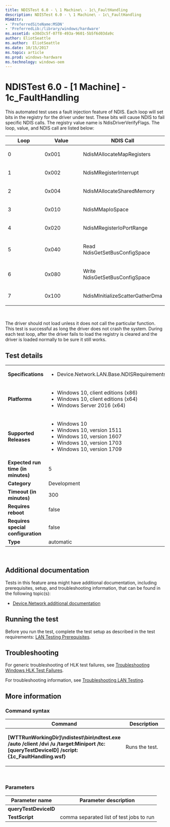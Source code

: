 ```yaml
---
title: NDISTest 6.0 - \ 1 Machine\ - 1c\_FaultHandling
description: NDISTest 6.0 - \ 1 Machine\ - 1c\_FaultHandling
MSHAttr:
- 'PreferredSiteName:MSDN'
- 'PreferredLib:/library/windows/hardware'
ms.assetid: e30d3c5f-07f8-493a-9601-5b5f6d03da9c
author: EliotSeattle
ms.author:  EliotSeattle
ms.date: 10/15/2017
ms.topic: article
ms.prod: windows-hardware
ms.technology: windows-oem
---
```


# <span id="p_hlk_test.821954e1-dfdf-405f-8ee2-aae655551aa9"></span>NDISTest 6.0 - \[1 Machine\] - 1c\_FaultHandling


This automated test uses a fault injection feature of NDIS. Each loop will set bits in the registry for the driver under test. These bits will cause NDIS to fail specific NDIS calls. The registry value name is NdisDriverVerifyFlags. The loop, value, and NDIS call are listed below:

<table>
<colgroup>
<col width="33%" />
<col width="33%" />
<col width="33%" />
</colgroup>
<thead>
<tr class="header">
<th>Loop</th>
<th>Value</th>
<th>NDIS Call</th>
</tr>
</thead>
<tbody>
<tr class="odd">
<td><p>0</p></td>
<td><p>0x001</p></td>
<td><p>NdisMAllocateMapRegisters</p></td>
</tr>
<tr class="even">
<td><p>1</p></td>
<td><p>0x002</p></td>
<td><p>NdisMRegisterInterrupt</p></td>
</tr>
<tr class="odd">
<td><p>2</p></td>
<td><p>0x004</p></td>
<td><p>NdisMAllocateSharedMemory</p></td>
</tr>
<tr class="even">
<td><p>3</p></td>
<td><p>0x010</p></td>
<td><p>NdisMMapIoSpace</p></td>
</tr>
<tr class="odd">
<td><p>4</p></td>
<td><p>0x020</p></td>
<td><p>NdisMRegisterIoPortRange</p></td>
</tr>
<tr class="even">
<td><p>5</p></td>
<td><p>0x040</p></td>
<td><p>Read NdisGetSetBusConfigSpace</p></td>
</tr>
<tr class="odd">
<td><p>6</p></td>
<td><p>0x080</p></td>
<td><p>Write NdisGetSetBusConfigSpace</p></td>
</tr>
<tr class="even">
<td><p>7</p></td>
<td><p>0x100</p></td>
<td><p>NdisMInitializeScatterGatherDma</p></td>
</tr>
</tbody>
</table>

 

The driver should not load unless it does not call the particular function. This test is successful as long the driver does not crash the system. During each test loop, after the driver fails to load the registry is cleared and the driver is loaded normally to be sure it still works.

## Test details
|||
|---|---|
| **Specifications**  | <ul><li>Device.Network.LAN.Base.NDISRequirements</li></ul> |  
| **Platforms**   | <ul><li>Windows 10, client editions (x86)</li><li>Windows 10, client editions (x64)</li><li>Windows Server 2016 (x64)</li></ul> |
| **Supported Releases** | <ul><li>Windows 10</li><li>Windows 10, version 1511</li><li>Windows 10, version 1607</li><li>Windows 10, version 1703</li><li>Windows 10, version 1709</li></ul> |
|**Expected run time (in minutes)**| 5 |
|**Category**| Development |
|**Timeout (in minutes)**| 300 |
|**Requires reboot**| false |
|**Requires special configuration**| false |
|**Type**| automatic |

 

## <span id="Additional_documentation"></span><span id="additional_documentation"></span><span id="ADDITIONAL_DOCUMENTATION"></span>Additional documentation


Tests in this feature area might have additional documentation, including prerequisites, setup, and troubleshooting information, that can be found in the following topic(s):

-   [Device.Network additional documentation](device-network-additional-documentation.md)

## <span id="Running_the_test"></span><span id="running_the_test"></span><span id="RUNNING_THE_TEST"></span>Running the test


Before you run the test, complete the test setup as described in the test requirements: [LAN Testing Prerequisites](lan-testing-prerequisites.md).

## <span id="Troubleshooting"></span><span id="troubleshooting"></span><span id="TROUBLESHOOTING"></span>Troubleshooting


For generic troubleshooting of HLK test failures, see [Troubleshooting Windows HLK Test Failures](..\user\troubleshooting-windows-hlk-test-failures.md).

For troubleshooting information, see [Troubleshooting LAN Testing](troubleshooting-lan-testing.md).

## <span id="More_information"></span><span id="more_information"></span><span id="MORE_INFORMATION"></span>More information


### <span id="Command_syntax"></span><span id="command_syntax"></span><span id="COMMAND_SYNTAX"></span>Command syntax

<table>
<colgroup>
<col width="50%" />
<col width="50%" />
</colgroup>
<thead>
<tr class="header">
<th>Command</th>
<th>Description</th>
</tr>
</thead>
<tbody>
<tr class="odd">
<td><p><strong>[WTTRunWorkingDir]\ndistest\bin\ndtest.exe /auto /client /dvi /u /target:Miniport /tc:[queryTestDeviceID] /script:{1c_FaultHandling.wsf}</strong></p></td>
<td><p>Runs the test.</p></td>
</tr>
</tbody>
</table>

 

### <span id="Parameters"></span><span id="parameters"></span><span id="PARAMETERS"></span>Parameters

| Parameter name        | Parameter description                    |
|-----------------------|------------------------------------------|
| **queryTestDeviceID** |                                          |
| **TestScript**        | comma separated list of test jobs to run |

 

 

 






